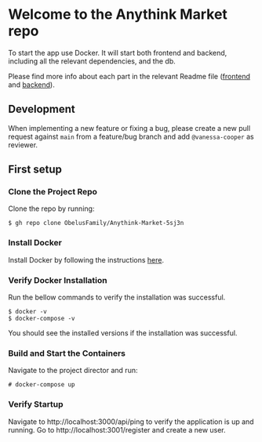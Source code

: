 # Welcome to the Anythink Market repo

To start the app use Docker. It will start both frontend and backend, including all the relevant dependencies, and the db.

Please find more info about each part in the relevant Readme file ([frontend](frontend/readme.md) and [backend](backend/README.md)).

## Development

When implementing a new feature or fixing a bug, please create a new pull request against `main` from a feature/bug branch and add `@vanessa-cooper` as reviewer.

## First setup

### Clone the Project Repo
Clone the repo by running:
```
$ gh repo clone ObelusFamily/Anythink-Market-5sj3n
```

### Install Docker

Install Docker by following the instructions [here](https://docs.docker.com/get-docker/).

### Verify Docker Installation
Run the bellow commands to verify the installation was successful.

```
$ docker -v
$ docker-compose -v
```
You should see the installed versions if the installation was successful.

### Build and Start the Containers
Navigate to the project director and run:
```
# docker-compose up
```

### Verify Startup
Navigate to http://localhost:3000/api/ping to verify the application is up and
running. Go to http://localhost:3001/register and create a new user.
